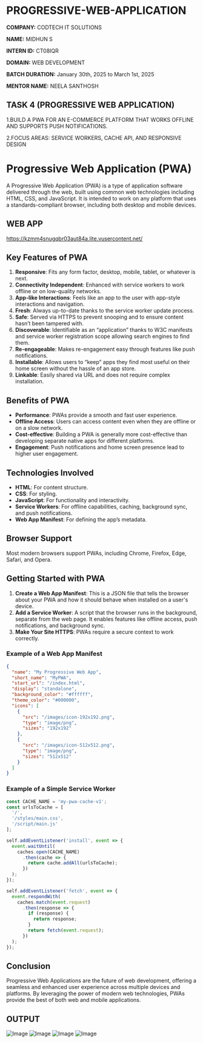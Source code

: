 # PROGRESSIVE-WEB-APPLICATION


**COMPANY:** CODTECH IT SOLUTIONS

**NAME:** MIDHUN S

**INTERN ID:** CT08IQR

**DOMAIN:** WEB DEVELOPMENT

**BATCH DURATION:** January 30th, 2025 to March 1st, 2025

**MENTOR NAME:** NEELA SANTHOSH


## TASK 4 (PROGRESSIVE WEB APPLICATION)

1.BUILD A PWA FOR AN E-COMMERCE PLATFORM THAT WORKS OFFLINE AND SUPPORTS PUSH NOTIFICATIONS.
 
2.FOCUS AREAS: SERVICE WORKERS, CACHE API, AND RESPONSIVE DESIGN




# Progressive Web Application (PWA)

A Progressive Web Application (PWA) is a type of application software delivered through the web, built using common web technologies including HTML, CSS, and JavaScript. It is intended to work on any platform that uses a standards-compliant browser, including both desktop and mobile devices.


## WEB APP

https://kzmm4snugqbr03aut84a.lite.vusercontent.net/



## Key Features of PWA

1. **Responsive**: Fits any form factor, desktop, mobile, tablet, or whatever is next.
2. **Connectivity Independent**: Enhanced with service workers to work offline or on low-quality networks.
3. **App-like Interactions**: Feels like an app to the user with app-style interactions and navigation.
4. **Fresh**: Always up-to-date thanks to the service worker update process.
5. **Safe**: Served via HTTPS to prevent snooping and to ensure content hasn’t been tampered with.
6. **Discoverable**: Identifiable as an “application” thanks to W3C manifests and service worker registration scope allowing search engines to find them.
7. **Re-engageable**: Makes re-engagement easy through features like push notifications.
8. **Installable**: Allows users to “keep” apps they find most useful on their home screen without the hassle of an app store.
9. **Linkable**: Easily shared via URL and does not require complex installation.

## Benefits of PWA

- **Performance**: PWAs provide a smooth and fast user experience.
- **Offline Access**: Users can access content even when they are offline or on a slow network.
- **Cost-effective**: Building a PWA is generally more cost-effective than developing separate native apps for different platforms.
- **Engagement**: Push notifications and home screen presence lead to higher user engagement.

## Technologies Involved

- **HTML**: For content structure.
- **CSS**: For styling.
- **JavaScript**: For functionality and interactivity.
- **Service Workers**: For offline capabilities, caching, background sync, and push notifications.
- **Web App Manifest**: For defining the app’s metadata.

## Browser Support

Most modern browsers support PWAs, including Chrome, Firefox, Edge, Safari, and Opera.

## Getting Started with PWA

1. **Create a Web App Manifest**: This is a JSON file that tells the browser about your PWA and how it should behave when installed on a user's device.
2. **Add a Service Worker**: A script that the browser runs in the background, separate from the web page. It enables features like offline access, push notifications, and background sync.
3. **Make Your Site HTTPS**: PWAs require a secure context to work correctly. 

### Example of a Web App Manifest

```json
{
  "name": "My Progressive Web App",
  "short_name": "MyPWA",
  "start_url": "/index.html",
  "display": "standalone",
  "background_color": "#ffffff",
  "theme_color": "#000000",
  "icons": [
    {
      "src": "/images/icon-192x192.png",
      "type": "image/png",
      "sizes": "192x192"
    },
    {
      "src": "/images/icon-512x512.png",
      "type": "image/png",
      "sizes": "512x512"
    }
  ]
}
```

### Example of a Simple Service Worker

```javascript
const CACHE_NAME = 'my-pwa-cache-v1';
const urlsToCache = [
  '/',
  '/styles/main.css',
  '/script/main.js'
];

self.addEventListener('install', event => {
  event.waitUntil(
    caches.open(CACHE_NAME)
      .then(cache => {
        return cache.addAll(urlsToCache);
      })
  );
});

self.addEventListener('fetch', event => {
  event.respondWith(
    caches.match(event.request)
      .then(response => {
        if (response) {
          return response;
        }
        return fetch(event.request);
      })
  );
});
```

## Conclusion

Progressive Web Applications are the future of web development, offering a seamless and enhanced user experience across multiple devices and platforms. By leveraging the power of modern web technologies, PWAs provide the best of both web and mobile applications.


## OUTPUT 

![Image](https://github.com/user-attachments/assets/32e38262-93da-4607-b875-45faedeba0ca)
![Image](https://github.com/user-attachments/assets/0da71e57-7e63-4d19-b53d-d2feab54baa9)
![Image](https://github.com/user-attachments/assets/0c3dd9df-706e-4ea4-aa08-dd2a6f63cc43)
![Image](https://github.com/user-attachments/assets/298c63d7-9401-424d-872c-2e9f9dc8dad1)



